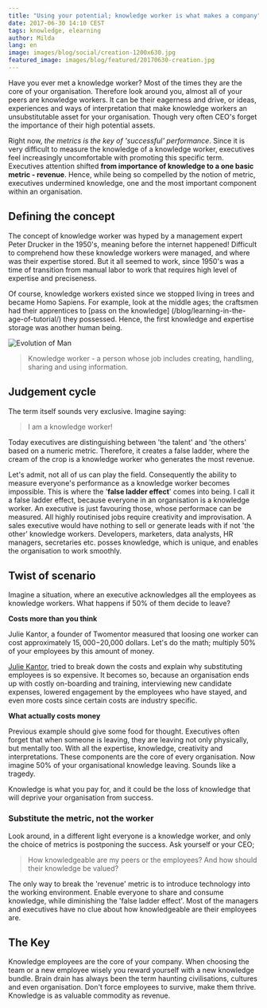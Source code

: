 ```yaml
---
title: "Using your potential; knowledge worker is what makes a company"
date: 2017-06-30 14:10 CEST
tags: knowledge, elearning
author: Milda
lang: en
image: images/blog/social/creation-1200x630.jpg
featured_image: images/blog/featured/20170630-creation.jpg
---
```


Have you ever met a knowledge worker? Most of the times they are the core of your organisation. Therefore look around you, almost all of your peers are knowledge workers. It can be their eagerness and drive, or ideas, experiences and ways of interpretation that make knowledge workers an unsubstitutable asset for your organisation. Though very often CEO's forget the importance of their high potential assets.

Right now, *the metrics is the key of 'successful' performance*. Since it is very difficult to  measure the knowledge of a knowledge worker, executives feel increasingly uncomfortable with promoting this specific term. Executives attention shifted **from importance of knowledge to a one basic metric - revenue**. Hence, while being so compelled by the notion of metric, executives undermined knowledge, one and the most important component within an organisation.

## Defining the concept

The concept of knowledge worker was hyped by a management expert Peter Drucker in the 1950's, meaning before the internet happened! Difficult to comprehend how these knowledge workers were managed, and where was their expertise stored. But it all seemed to work, since 1950's was a time of transition from manual labor to work that requires high level of expertise and preciseness.

Of course, knowledge workers existed since we stopped living in trees and became Homo Sapiens. For example, look at the middle ages; the craftsmen had their apprentices to [pass on the knowledge] (/blog/learning-in-the-age-of-tutorial/) they possessed. Hence, the first knowledge and expertise storage was another human being.

![Evolution of Man](/images/blog/en/homosapiens.jpg)

> Knowledge worker - a person whose job includes creating, handling, sharing and using information.

## Judgement cycle

The term itself sounds very exclusive. Imagine saying:

> I am a knowledge worker!

Today executives are distinguishing between 'the talent' and 'the others' based on a numeric metric. Therefore, it creates a false ladder, where the cream of the crop is a knowledge worker who generates the most revenue.

Let's admit, not all of us can play the field. Consequently the ability to measure everyone's performance as a knowledge worker becomes impossible. This is where the '**false ladder effect**' comes into being. I call it a false ladder effect, because everyone in an organisation is a knowledge worker. An executive is just favouring those, whose performace can be measured. All highly routinised jobs require creativity and improvisation. A sales executive would have nothing to sell or generate leads with if not 'the other' knowledge workers. Developers, marketers, data analysts, HR managers, secretaries etc. posses knowledge, which is unique, and enables the organisation to work smoothly.

## Twist of scenario

Imagine a situation, where an executive acknowledges all the employees as knowledge workers. What happens if 50% of them decide to leave?

__Costs more than you think__

Julie Kantor, a founder of Twomentor measured that loosing one worker can cost approximately $15,000-$20,000 dollars. Let's do the math; multiply 50% of your employees by this amount of money.

[Julie Kantor](http://www.huffingtonpost.com/julie-kantor/high-turnover-costs-way-more-than-you-think_b_9197238.html), tried to break down the costs and explain why substituting employees is so expensive. It becomes so, because an organisation ends up with costly on-boarding and training, interviewing new candidate expenses, lowered engagement by the employees who have stayed, and even more costs since certain costs are industry specific.

__What actually costs money__

Previous example should give some food for thought. Executives often forget that when someone is leaving, they are leaving not only physically, but mentally too. With all the expertise, knowledge, creativity and interpretations. These components are the core of every organisation. Now imagine 50% of your organisational knowledge leaving. Sounds like a tragedy.  

Knowledge is what you pay for, and it could be the loss of knowledge that will deprive your organisation from success.

### Substitute the metric, not the worker

Look around, in a different light everyone is a knowledge worker, and only the choice of metrics is postponing the success. Ask yourself or your CEO;

> How knowledgeable are my peers or the employees? And how should their knowledge be valued?

The only way to break the 'revenue' metric is to introduce technology into the working environment. Enable everyone to share and consume knowledge, while diminishing the 'false ladder effect'. Most of the managers and executives have no clue about how knowledgeable are their employees are.

## The Key

Knowledge employees are the core of your company. When choosing the team or a new employee wisely you reward yourself with a new knowledge bundle. Brain drain has always been the term haunting civilisations, cultures and even organisation. Don't force employees to survive, make them thrive. Knowledge is as valuable commodity as revenue.  
